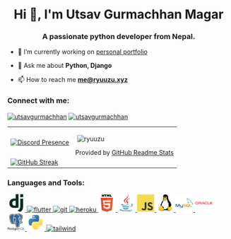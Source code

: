 <h1 align="center">Hi 👋, I'm Utsav Gurmachhan Magar</h1>
<h3 align="center">A passionate python developer from Nepal.</h3>

- 🔭 I’m currently working on [personal portfolio](https://ryuuzu.xyz/)

- 💬 Ask me about **Python, Django**

- 📫 How to reach me **me@ryuuzu.xyz**

<h3 align="left">Connect with me:</h3>
<p align="left">
<a href="https://twitter.com/utsavgurmachhan" target="blank"><img align="center" src="https://raw.githubusercontent.com/rahuldkjain/github-profile-readme-generator/master/src/images/icons/Social/twitter.svg" alt="utsavgurmachhan" height="30" width="40" /></a>
<a href="https://linkedin.com/in/utsavgurmachhan" target="blank"><img align="center" src="https://raw.githubusercontent.com/rahuldkjain/github-profile-readme-generator/master/src/images/icons/Social/linked-in-alt.svg" alt="utsavgurmachhan" height="30" width="40" /></a>
</p>

<table>
  <tr>
    <td>
      <a href="https://discord.com/users/331829647568535563" target="_blank" rel="nofollow">
	<img src="https://lanyard-profile-readme.vercel.app/api/331829647568535563?idleMessage=Probably%20doing%20something%20else..." alt="Discord Presence" align="center">
      </a>
    </td>
	  <td>
		  
<p>&nbsp;<img align="center" src="https://github-readme-stats.vercel.app/api?username=ryuuzu&show_icons=true&locale=en&theme=monokai" alt="ryuuzu" /></p>
<quote>Provided by <a href="https://github-readme-stats.vercel.app/">GitHub Readme Stats</a></quote>
	  </td>
  </tr>
  <tr>
	  <td colspan="2">
		  <a href="https://git.io/streak-stats"><img src="https://streak-stats.demolab.com?user=ryuuzu&theme=dark" alt="GitHub Streak" /></a>
	  </td>
  </tr>
</table>

<h3 align="left">Languages and Tools:</h3>
<p align="left"> <a href="https://www.djangoproject.com/" target="_blank" rel="noreferrer"> <img src="https://raw.githubusercontent.com/devicons/devicon/master/icons/django/django-plain.svg" alt="django" width="40" height="40"/> </a> <a href="https://flutter.dev" target="_blank" rel="noreferrer"> <img src="https://www.vectorlogo.zone/logos/flutterio/flutterio-icon.svg" alt="flutter" width="40" height="40"/> </a> <a href="https://git-scm.com/" target="_blank" rel="noreferrer"> <img src="https://www.vectorlogo.zone/logos/git-scm/git-scm-icon.svg" alt="git" width="40" height="40"/> </a> <a href="https://heroku.com" target="_blank" rel="noreferrer"> <img src="https://www.vectorlogo.zone/logos/heroku/heroku-icon.svg" alt="heroku" width="40" height="40"/> </a> <a href="https://www.w3.org/html/" target="_blank" rel="noreferrer"> <img src="https://raw.githubusercontent.com/devicons/devicon/master/icons/html5/html5-original-wordmark.svg" alt="html5" width="40" height="40"/> </a> <a href="https://www.java.com" target="_blank" rel="noreferrer"> <img src="https://raw.githubusercontent.com/devicons/devicon/master/icons/java/java-original.svg" alt="java" width="40" height="40"/> </a> <a href="https://developer.mozilla.org/en-US/docs/Web/JavaScript" target="_blank" rel="noreferrer"> <img src="https://raw.githubusercontent.com/devicons/devicon/master/icons/javascript/javascript-original.svg" alt="javascript" width="40" height="40"/> </a> <a href="https://www.linux.org/" target="_blank" rel="noreferrer"> <img src="https://raw.githubusercontent.com/devicons/devicon/master/icons/linux/linux-original.svg" alt="linux" width="40" height="40"/> </a> <a href="https://www.mysql.com/" target="_blank" rel="noreferrer"> <img src="https://raw.githubusercontent.com/devicons/devicon/master/icons/mysql/mysql-original-wordmark.svg" alt="mysql" width="40" height="40"/> </a> <a href="https://www.oracle.com/" target="_blank" rel="noreferrer"> <img src="https://raw.githubusercontent.com/devicons/devicon/master/icons/oracle/oracle-original.svg" alt="oracle" width="40" height="40"/> </a> <a href="https://www.postgresql.org" target="_blank" rel="noreferrer"> <img src="https://raw.githubusercontent.com/devicons/devicon/master/icons/postgresql/postgresql-original-wordmark.svg" alt="postgresql" width="40" height="40"/> </a> <a href="https://www.python.org" target="_blank" rel="noreferrer"> <img src="https://raw.githubusercontent.com/devicons/devicon/master/icons/python/python-original.svg" alt="python" width="40" height="40"/> </a> <a href="https://tailwindcss.com/" target="_blank" rel="noreferrer"> <img src="https://www.vectorlogo.zone/logos/tailwindcss/tailwindcss-icon.svg" alt="tailwind" width="40" height="40"/> </a> </p
